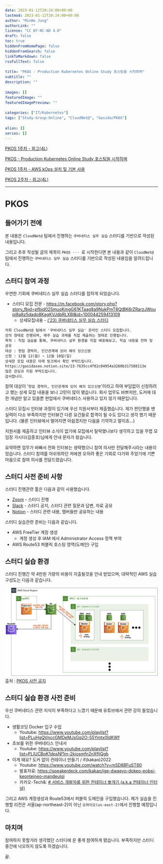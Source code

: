 ```yaml
---
date: 2023-01-12T20:24:00+09:00
lastmod: 2023-01-12T20:24:00+09:00
author: "MinHo Jung"
authorLink: ""
license: "CC BY-NC-ND 4.0"
draft: false
toc: true
hiddenFromHomePage: false
hiddenFromSearch: false
linkToMarkdown: false
rssFullText: false

title: "PKOS - Production Kubernetes Online Study 포스팅을 시작하며"
subtitle: ""
description: ""

images: []
featuredImage: ""
featuredImagePreview: ""

categories: ["IT/Kubernetes"]
tags: ["Study-Group-Online", "CloudNet@", "Gasida/PKOS"]

alias: []
series: []
---
```


[PKOS 1주차 - 회고(4L)](../pkos_w1_4l)

[PKOS - Production Kubernetes Online Study 포스팅을 시작하며](../pkos_intro)

[PKOS 1주차 - AWS kOps 설치 및 기본 사용](../pkos_w1_hands-on)

[PKOS 2주차 - 회고(4L)](../pkos_w2_4l)

---

# PKOS
## 들어가기 전에
본 내용은 `CloudNet@` 팀에서 진행하는 `쿠버네티스 실무 실습` 스터디를 기반으로 작성된 내용입니다. 

그리고 추후 작성될 글의 제목이 `PKOS ··· `로 시작한다면 본 내용과 같이 `CloudNet@` 팀에서 진행하는 `쿠버네티스 실무 실습` 스터디를 기반으로 작성된 내용임을 알려드립니다.


## 스터디 참여 과정
우연한 기회에 쿠버네티스 실무 실습 스터디를 접하게 되었습니다. 
- 스터디 모집 전문 - https://m.facebook.com/story.php?story_fbid=pfbid025muoKmgG61KTaag8a9NukPmT8QtBK6rZRarzJWoupi8a8z5dado8KagKVJdbRLXBl&id=100044259413109
	- 상세모집내용 - [(’23) 쿠버네티스 실무 실습 스터디](https://www.notion.so/23-7635cc4f02c04954a3260b317588113e)
```
저희 CloudNet@ 팀에서 '쿠버네티스 실무 실습' 온라인 스터디 모집합니다.
강의 형태로 진행되며, 매주 실습 과제를 직접 제출하는 형태로 진행됩니다.
목적 : 직접 실습을 통해, 쿠버네티스 실무 환경을 직접 배포해보고, 학습 내용을 전파 및 공유
대상 : 현업 경력자, 인간관계에 있어 예의 있으신분
신청 : 12월 12(월) ~ 12월 18일(일)
상세한 모집 내용은 아래 링크에서 확인 부탁드립니다.  
https://gasidaseo.notion.site/23-7635cc4f02c04954a3260b317588113e
많은 관심과 지원 부탁드립니다.
감사합니다.
```

참여 대상이 '`현업 경력자, 인간관계에 있어 예의 있으신분`'이라고 하여 부담없이 신청하려고 했는 상세 모집 내용을 보니 고민이 많이 됐습니다. 회사 업무도 바쁘지만, 도커에 대한 개념만 알고 있을뿐 현업에서 쿠버네티스 사용하고 있지 않기 때문입니다. 

스터디 모집시 인터뷰 과정이 있기에 우선 지원서부터 제출했습니다.
제가 판단했을 땐 실력이 다소 부족하지만 인터뷰간 다른 요건들로 합격이 될 수도 있다고 생각 했기 때문입니다. (물론 인터뷰에서 떨어지면 아쉽겠지만 다음을 기약하고 말이죠...)

지원서를 제출하고 인터뷰 소식이 없기에 모집에서 탈락했나보다 생각하고 있을 무렵 모임장 가시다(김종호)님에게 안내 문자가 왔습니다. 

요약하면 업무가 바빠서 전화 인터뷰는 생략했으니 참여 의사만 전달해주시라는 내용이었습니다. 스터디 참여를 아쉬워하던 저에겐 오히려 좋은 기회로 다가와 주었기에 기쁜 마음으로 참여 의사를 전달드렸습니다.


## 스터디 사전 준비 사항
스터디 진행관련 툴은 다음과 같이 사용했습니다.
- [Zoom](https://zoom.us/) - 스터디 진행
- [Slack](https://slack.com/) - 스터디 공지, 스터디 관련 질문과 답변, 자료 공유
- [Notion](https://www.notion.so/) - 스터디 관련 내용, 멤버들만 공유하는 내용

스터디 실습관련 준비는 다음과 같습니다.
- AWS FreeTier 계정 생성
	- 계정 생성 후 IAM 에서 Administrator Access 정책 부여
- AWS Route53 퍼블릭 호스팅 영역(도메인) 구입


## 스터디 실습 환경
스터디 진행간 약 4만원 가량의 비용이 지출될것을 안내 받았으며, 대략적인 AWS 실습 구성도는 다음과 같습니다.

![image-20230112215834](files/image-20230112215834.png)
출처 : [PKOS 사전 공지](https://www.notion.so/gasidaseo/PKOS-ae8f917fb8b340bfb874b3b6424578fc)


## 스터디 실습 환경 사전 준비
우선 쿠버네티스 관련 지식이 부족하다고 느꼈기 때문에 유튜브에서 관련 강의 들었습니다.
- 생활코딩 Docker 입구 수업
	- Youtube: https://www.youtube.com/playlist?list=PLuHgQVnccGMDeMJsGq2O-55Ymtx0IdKWf
- 초보를 위한 쿠버네티스 안내서
	- Youtube: https://www.youtube.com/playlist?list=PLIUCBpK1dpsNf1m-2kiosmfn2nXfljQgb
- 이게 돼요? 도커 없이 컨테이너 만들기 / if(kakao)2022
	- Youtube: https://www.youtube.com/watch?v=mSD88FuST80
	- 발표자료: https://speakerdeck.com/kakao/ige-dwaeyo-dokeo-eobsi-keonteineo-mandeulgi
	- 카카오-Tech&: [# 서비스 개발자를 위한 컨테이너 뽀개기 (a.k.a 컨테이너 인터널)](https://tech.kakaoenterprise.com/150)

그리고 AWS 계정생성과 Route53에서 퍼블릭 도메인을 구입했습니다.
제가 실습을 진행할 리전은 서울(ap-northeast-2)이 아닌 `오하이오(us-east-2)`에서 진행할 예정입니다.


## 마치며
참여하지 못할거라 생각했던 스터디에 운 좋게 참여하게 됐습니다.
부족하지만 스터디 중간에 낙오하지 않도록 하겠습니다.

끝.